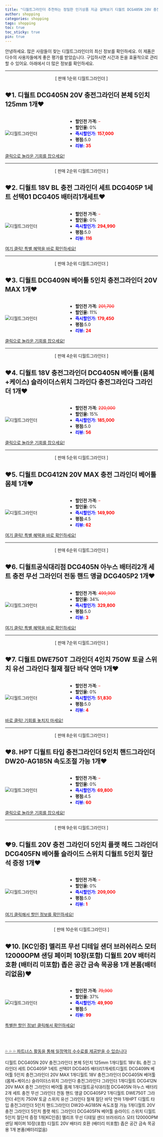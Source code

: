 ```yaml
---
title: "디월트그라인더 추천하는 정밀한 인기상품 지금 살펴보기 디월트 DCG405N 20V 충전그라인더 본체"
author: shopping
categories: shopping
tags: shopping
toc: true
toc_sticky: true
pin: true
---
```

안녕하세요. 많은 사람들이 찾는 디월트그라인더의 최신 정보를 확인하세요. 이 제품은 다수의 사용자들에게 좋은 평가를 받았습니다. 구입하시면 시간과 돈을 효율적으로 관리할 수 있어요. 아래에서 더 많은 정보를 확인하세요.

---
<p class="toplist" style="margin: 0 auto; display: block; width: fit-content;">[ 판매 1순위 디월트그라인더 ]</p>

<h2><strong>❤️1. 디월트 DCG405N 20V 충전그라인더 본체 5인치 125mm 1개❤️</strong></h2>

<div style="display: flex; align-items: center;">
    <div style="flex: 0.4;">
        <img src="https://thumbnail7.coupangcdn.com/thumbnails/remote/230x230ex/image/vendor_inventory/6cbe/84ed2ed34fd7e581b87556e2345b9f0e7eac4472fcb8b0dff646cdcd5164.png" alt="디월트그라인더" style="max-width: 100%;">
    </div>
    <div style="flex: 0.6; margin-left: 10px;">
        <ul>
            <li><strong>할인전 가격:</strong> <del style="color: red;">-</del></li>
            <li><strong>할인율:</strong> 0%</li>
            <li><span style='color:blue'><strong>즉시할인가:</strong></span> <span style='color:red'><strong>157,000</strong></span></li>
            <li><strong>평점:</strong>5.0</li>
            <li><span style='color:blue'><strong>리뷰:</strong></span> <span style='color:red'><strong>35</strong></span></li>
        </ul>
    </div>
</div>
<div class="center">
    <a href="https://selin100587001.github.io?lptag=AF9450613&subid=githubio&pageKey=7565556226&traceid=V0-153&itemId=19941422755&vendorItemId=79238529837" class="myButton">
        클릭으로 놀라운 기회를 잡으세요!
    </a>
</div>


---
<p class="toplist" style="margin: 0 auto; display: block; width: fit-content;">[ 판매 2순위 디월트그라인더 ]</p>

<h2><strong>❤️2. 디월트 18V BL 충전 그라인더 세트 DCG405P 1세트 선택01 DCG405 배터리1개세트❤️</strong></h2>

<div style="display: flex; align-items: center;">
    <div style="flex: 0.4;">
        <img src="https://thumbnail6.coupangcdn.com/thumbnails/remote/230x230ex/image/vendor_inventory/252a/45e0751b8feb1b441c85effaa6b0525a1f66644ce2c8047ad3c47d45712e.jpg" alt="디월트그라인더" style="max-width: 100%;">
    </div>
    <div style="flex: 0.6; margin-left: 10px;">
        <ul>
            <li><strong>할인전 가격:</strong> <del style="color: red;">-</del></li>
            <li><strong>할인율:</strong> 0%</li>
            <li><span style='color:blue'><strong>즉시할인가:</strong></span> <span style='color:red'><strong>294,990</strong></span></li>
            <li><strong>평점:</strong>5.0</li>
            <li><span style='color:blue'><strong>리뷰:</strong></span> <span style='color:red'><strong>116</strong></span></li>
        </ul>
    </div>
</div>
<div class="center">
    <a href="https://selin100587001.github.io?lptag=AF9450613&subid=githubio&pageKey=6070094674&traceid=V0-153&itemId=11202629133&vendorItemId=87368601044" class="myButton">
        여기 클릭! 특별 혜택을 바로 확인하세요!
    </a>
</div>


---
<p class="toplist" style="margin: 0 auto; display: block; width: fit-content;">[ 판매 3순위 디월트그라인더 ]</p>

<h2><strong>❤️3. 디월트 DCG409N 베어툴 5인치 충전그라인더 20V MAX 1개❤️</strong></h2>

<div style="display: flex; align-items: center;">
    <div style="flex: 0.4;">
        <img src="https://thumbnail10.coupangcdn.com/thumbnails/remote/230x230ex/image/vendor_inventory/69a2/74bb81a1f270746da9b0fe8570c1914601b49b03195af1be6f329b67e2fd.jpg" alt="디월트그라인더" style="max-width: 100%;">
    </div>
    <div style="flex: 0.6; margin-left: 10px;">
        <ul>
            <li><strong>할인전 가격:</strong> <del style="color: red;">201,700</del></li>
            <li><strong>할인율:</strong> 11%</li>
            <li><span style='color:blue'><strong>즉시할인가:</strong></span> <span style='color:red'><strong>179,450</strong></span></li>
            <li><strong>평점:</strong>5.0</li>
            <li><span style='color:blue'><strong>리뷰:</strong></span> <span style='color:red'><strong>24</strong></span></li>
        </ul>
    </div>
</div>
<div class="center">
    <a href="https://selin100587001.github.io?lptag=AF9450613&subid=githubio&pageKey=7565342143&traceid=V0-153&itemId=19940536783&vendorItemId=79175787656" class="myButton">
        클릭으로 놀라운 기회를 잡으세요!
    </a>
</div>


---
<p class="toplist" style="margin: 0 auto; display: block; width: fit-content;">[ 판매 4순위 디월트그라인더 ]</p>

<h2><strong>❤️4. 디월트 18V 충전그라인더 DCG405N 베어툴 (몸체+케이스) 슬라이더스위치 그라인다 충전그라인다 그라인더 1개❤️</strong></h2>

<div style="display: flex; align-items: center;">
    <div style="flex: 0.4;">
        <img src="https://thumbnail7.coupangcdn.com/thumbnails/remote/230x230ex/image/vendor_inventory/c9e3/7b3b89984ea91d326f0c897a74f3ef97b145579267b838e1280516bd9627.jpg" alt="디월트그라인더" style="max-width: 100%;">
    </div>
    <div style="flex: 0.6; margin-left: 10px;">
        <ul>
            <li><strong>할인전 가격:</strong> <del style="color: red;">220,000</del></li>
            <li><strong>할인율:</strong> 15%</li>
            <li><span style='color:blue'><strong>즉시할인가:</strong></span> <span style='color:red'><strong>185,000</strong></span></li>
            <li><strong>평점:</strong>5.0</li>
            <li><span style='color:blue'><strong>리뷰:</strong></span> <span style='color:red'><strong>56</strong></span></li>
        </ul>
    </div>
</div>
<div class="center">
    <a href="https://selin100587001.github.io?lptag=AF9450613&subid=githubio&pageKey=1250839924&traceid=V0-153&itemId=2250046310&vendorItemId=70247431248" class="myButton">
        클릭으로 놀라운 기회를 잡으세요!
    </a>
</div>


---
<p class="toplist" style="margin: 0 auto; display: block; width: fit-content;">[ 판매 5순위 디월트그라인더 ]</p>

<h2><strong>❤️5. 디월트 DCG412N 20V MAX 충전 그라인더 베어툴 몸체 1개❤️</strong></h2>

<div style="display: flex; align-items: center;">
    <div style="flex: 0.4;">
        <img src="https://thumbnail6.coupangcdn.com/thumbnails/remote/230x230ex/image/vendor_inventory/815c/be77267b0b5fc5f966aac8e4f73a36fbe66c8c75bd581f536feded659d9c.jpeg" alt="디월트그라인더" style="max-width: 100%;">
    </div>
    <div style="flex: 0.6; margin-left: 10px;">
        <ul>
            <li><strong>할인전 가격:</strong> <del style="color: red;">-</del></li>
            <li><strong>할인율:</strong> 0%</li>
            <li><span style='color:blue'><strong>즉시할인가:</strong></span> <span style='color:red'><strong>149,900</strong></span></li>
            <li><strong>평점:</strong>4.5</li>
            <li><span style='color:blue'><strong>리뷰:</strong></span> <span style='color:red'><strong>62</strong></span></li>
        </ul>
    </div>
</div>
<div class="center">
    <a href="https://selin100587001.github.io?lptag=AF9450613&subid=githubio&pageKey=6060880058&traceid=V0-153&itemId=11144569750&vendorItemId=78422947273" class="myButton">
        여기 클릭! 특별 혜택을 바로 확인하세요!
    </a>
</div>


---
<p class="toplist" style="margin: 0 auto; display: block; width: fit-content;">[ 판매 6순위 디월트그라인더 ]</p>

<h2><strong>❤️6. 디월트공식대리점 DCG405N 아누스 배터리2개 세트 충전 무선 그라인더 전동 핸드 앵글 DCG405P2 1개❤️</strong></h2>

<div style="display: flex; align-items: center;">
    <div style="flex: 0.4;">
        <img src="https://thumbnail9.coupangcdn.com/thumbnails/remote/230x230ex/image/vendor_inventory/c2d3/8895ad42e4efa4e7fb1b7c18fd74337eee3a6be1f924bd46f2e8e72eb839.jpg" alt="디월트그라인더" style="max-width: 100%;">
    </div>
    <div style="flex: 0.6; margin-left: 10px;">
        <ul>
            <li><strong>할인전 가격:</strong> <del style="color: red;">499,900</del></li>
            <li><strong>할인율:</strong> 34%</li>
            <li><span style='color:blue'><strong>즉시할인가:</strong></span> <span style='color:red'><strong>329,800</strong></span></li>
            <li><strong>평점:</strong>5.0</li>
            <li><span style='color:blue'><strong>리뷰:</strong></span> <span style='color:red'><strong>3</strong></span></li>
        </ul>
    </div>
</div>
<div class="center">
    <a href="https://selin100587001.github.io?lptag=AF9450613&subid=githubio&pageKey=8019540781&traceid=V0-153&itemId=22407503888&vendorItemId=89452369508" class="myButton">
        여기 클릭! 특별 혜택을 바로 확인하세요!
    </a>
</div>


---
<p class="toplist" style="margin: 0 auto; display: block; width: fit-content;">[ 판매 7순위 디월트그라인더 ]</p>

<h2><strong>❤️7. 디월트 DWE750T 그라인더 4인치 750W 토글 스위치 유선 그라인다 철재 절단 바닥 연마 1개❤️</strong></h2>

<div style="display: flex; align-items: center;">
    <div style="flex: 0.4;">
        <img src="https://thumbnail7.coupangcdn.com/thumbnails/remote/230x230ex/image/vendor_inventory/d0db/c84672a094bec7390d9c26e2df7dcd47692c20f7c0424df2b7bac9d9e189.jpg" alt="디월트그라인더" style="max-width: 100%;">
    </div>
    <div style="flex: 0.6; margin-left: 10px;">
        <ul>
            <li><strong>할인전 가격:</strong> <del style="color: red;">-</del></li>
            <li><strong>할인율:</strong> 0%</li>
            <li><span style='color:blue'><strong>즉시할인가:</strong></span> <span style='color:red'><strong>51,830</strong></span></li>
            <li><strong>평점:</strong>5.0</li>
            <li><span style='color:blue'><strong>리뷰:</strong></span> <span style='color:red'><strong>4</strong></span></li>
        </ul>
    </div>
</div>
<div class="center">
    <a href="https://selin100587001.github.io?lptag=AF9450613&subid=githubio&pageKey=7912037373&traceid=V0-153&itemId=21712916356&vendorItemId=89762856148" class="myButton">
        바로 클릭! 기회를 놓치지 마세요!
    </a>
</div>


---
<p class="toplist" style="margin: 0 auto; display: block; width: fit-content;">[ 판매 8순위 디월트그라인더 ]</p>

<h2><strong>❤️8. HPT 디월트 타입 충전그라인더 5인치 핸드그라인더 DW20-AG185N 속도조절 가능 1개❤️</strong></h2>

<div style="display: flex; align-items: center;">
    <div style="flex: 0.4;">
        <img src="https://thumbnail6.coupangcdn.com/thumbnails/remote/230x230ex/image/vendor_inventory/23e0/73771b69b06659e33f015046f0ae6d5c94f8f508372bfd688d6517198582.jpeg" alt="디월트그라인더" style="max-width: 100%;">
    </div>
    <div style="flex: 0.6; margin-left: 10px;">
        <ul>
            <li><strong>할인전 가격:</strong> <del style="color: red;">-</del></li>
            <li><strong>할인율:</strong> 0%</li>
            <li><span style='color:blue'><strong>즉시할인가:</strong></span> <span style='color:red'><strong>69,800</strong></span></li>
            <li><strong>평점:</strong>4.5</li>
            <li><span style='color:blue'><strong>리뷰:</strong></span> <span style='color:red'><strong>60</strong></span></li>
        </ul>
    </div>
</div>
<div class="center">
    <a href="https://selin100587001.github.io?lptag=AF9450613&subid=githubio&pageKey=7370462097&traceid=V0-153&itemId=19011451039&vendorItemId=87271947935" class="myButton">
        클릭으로 놀라운 기회를 잡으세요!
    </a>
</div>


---
<p class="toplist" style="margin: 0 auto; display: block; width: fit-content;">[ 판매 9순위 디월트그라인더 ]</p>

<h2><strong>❤️9. 디월트 20V 충전 그라인더 5인치 플랫 헤드 그라인더 DCG405FN 베어툴 슬라이드 스위치 디월트 5인치 절단석 증정 1개❤️</strong></h2>

<div style="display: flex; align-items: center;">
    <div style="flex: 0.4;">
        <img src="https://thumbnail7.coupangcdn.com/thumbnails/remote/230x230ex/image/vendor_inventory/f377/581c0502295b31466d4cc359c7b7df7fc660c298e70530e7cf33e33a7f54.jpg" alt="디월트그라인더" style="max-width: 100%;">
    </div>
    <div style="flex: 0.6; margin-left: 10px;">
        <ul>
            <li><strong>할인전 가격:</strong> <del style="color: red;">-</del></li>
            <li><strong>할인율:</strong> 0%</li>
            <li><span style='color:blue'><strong>즉시할인가:</strong></span> <span style='color:red'><strong>209,000</strong></span></li>
            <li><strong>평점:</strong>5.0</li>
            <li><span style='color:blue'><strong>리뷰:</strong></span> <span style='color:red'><strong>1</strong></span></li>
        </ul>
    </div>
</div>
<div class="center">
    <a href="https://selin100587001.github.io?lptag=AF9450613&subid=githubio&pageKey=7939162682&traceid=V0-153&itemId=21861431150&vendorItemId=88909638126" class="myButton">
        여기 클릭해서 할인 정보를 확인하세요!
    </a>
</div>


---
<p class="toplist" style="margin: 0 auto; display: block; width: fit-content;">[ 판매 10순위 디월트그라인더 ]</p>

<h2><strong>❤️10. [KC인증] 멜리프 무선 디테일 샌더 브러쉬리스 모터 12000OPM 샌딩 페이퍼 10장(포함) 디월트 20V 배터리 호환 (배터리 미포함) 좁은 공간 금속 목공용 1개 본품(배터리없음)❤️</strong></h2>

<div style="display: flex; align-items: center;">
    <div style="flex: 0.4;">
        <img src="https://thumbnail6.coupangcdn.com/thumbnails/remote/230x230ex/image/vendor_inventory/d6e8/f3a965e755fa6395131b271b825448927f50ecbb9d482db2a0e88e9946f0.png" alt="디월트그라인더" style="max-width: 100%;">
    </div>
    <div style="flex: 0.6; margin-left: 10px;">
        <ul>
            <li><strong>할인전 가격:</strong> <del style="color: red;">79,900</del></li>
            <li><strong>할인율:</strong> 37%</li>
            <li><span style='color:blue'><strong>즉시할인가:</strong></span> <span style='color:red'><strong>49,900</strong></span></li>
            <li><strong>평점:</strong>5</li>
            <li><span style='color:blue'><strong>리뷰:</strong></span> <span style='color:red'><strong>99</strong></span></li>
        </ul>
    </div>
</div>
<div class="center">
    <a href="https://selin100587001.github.io?lptag=AF9450613&subid=githubio&pageKey=8195113891&traceid=V0-153&itemId=23467453596&vendorItemId=90494023777" class="myButton">
        특별한 할인 정보! 클릭해서 확인하세요!
    </a>
</div>

<br><br><br>[💦 💦 💦 파트너스 활동을 통해 일정액의 수수료를 제공받을 수 있습니다](https://link.coupang.com/a/bcpT2c)<br><br>디월트 DCG405N 20V 충전그라인더 본체 5인치 125mm 1개디월트 18V BL 충전 그라인더 세트 DCG405P 1세트 선택01 DCG405 배터리1개세트디월트 DCG409N 베어툴 5인치 충전그라인더 20V MAX 1개디월트 18V 충전그라인더 DCG405N 베어툴 (몸체+케이스) 슬라이더스위치 그라인다 충전그라인다 그라인더 1개디월트 DCG412N 20V MAX 충전 그라인더 베어툴 몸체 1개디월트공식대리점 DCG405N 아누스 배터리2개 세트 충전 무선 그라인더 전동 핸드 앵글 DCG405P2 1개디월트 DWE750T 그라인더 4인치 750W 토글 스위치 유선 그라인다 철재 절단 바닥 연마 1개HPT 디월트 타입 충전그라인더 5인치 핸드그라인더 DW20-AG185N 속도조절 가능 1개디월트 20V 충전 그라인더 5인치 플랫 헤드 그라인더 DCG405FN 베어툴 슬라이드 스위치 디월트 5인치 절단석 증정 1개[KC인증] 멜리프 무선 디테일 샌더 브러쉬리스 모터 12000OPM 샌딩 페이퍼 10장(포함) 디월트 20V 배터리 호환 (배터리 미포함) 좁은 공간 금속 목공용 1개 본품(배터리없음)